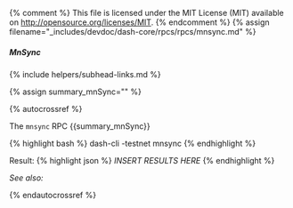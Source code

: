 {% comment %}
This file is licensed under the MIT License (MIT) available on
http://opensource.org/licenses/MIT.
{% endcomment %}
{% assign filename="_includes/devdoc/dash-core/rpcs/rpcs/mnsync.md" %}

##### MnSync
{% include helpers/subhead-links.md %}

{% assign summary_mnSync="" %}

{% autocrossref %}

The `mnsync` RPC {{summary_mnSync}}

{% highlight bash %}
dash-cli -testnet mnsync
{% endhighlight %}

Result:
{% highlight json %}
	*INSERT RESULTS HERE*
{% endhighlight %}

*See also:*

{% endautocrossref %}

